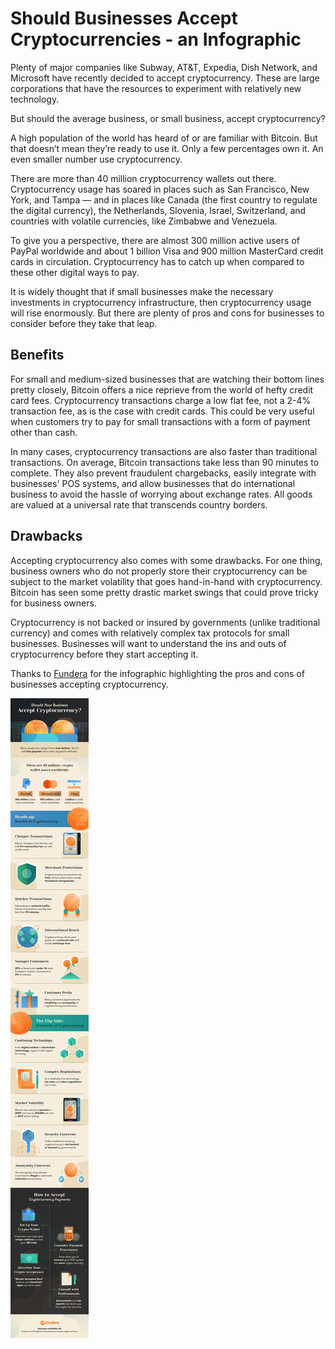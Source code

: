 # Should Businesses Accept Cryptocurrencies - an Infographic

Plenty of major companies like Subway, AT&T, Expedia, Dish Network, and Microsoft have recently decided to accept cryptocurrency. These are large corporations that have the resources to experiment with relatively new technology.

But should the average business, or small business, accept cryptocurrency? 

A high population of the world has heard of or are familiar with Bitcoin. But that doesn’t mean they’re ready to use it. Only a few percentages own it. An even smaller number use cryptocurrency. 

There are more than 40 million cryptocurrency wallets out there. Cryptocurrency usage has soared in places such as San Francisco, New York, and Tampa — and in places like Canada (the first country to regulate the digital currency), the Netherlands, Slovenia, Israel, Switzerland, and countries with volatile currencies, like Zimbabwe and Venezuela.

To give you a perspective, there are almost 300 million active users of PayPal worldwide and about 1 billion Visa and 900 million MasterCard credit cards in circulation. Cryptocurrency has to catch up when compared to these other digital ways to pay. 

It is widely thought that if small businesses make the necessary investments in cryptocurrency infrastructure, then cryptocurrency usage will rise enormously. But there are plenty of pros and cons for businesses to consider before they take that leap.


## Benefits

For small and medium-sized businesses that are watching their bottom lines pretty closely, Bitcoin offers a nice reprieve from the world of hefty credit card fees. Cryptocurrency transactions charge a low flat fee, not a 2-4% transaction fee, as is the case with credit cards. This could be very useful when customers try to pay for small transactions with a form of payment other than cash.

In many cases, cryptocurrency transactions are also faster than traditional transactions. On average, Bitcoin transactions take less than 90 minutes to complete. They also prevent fraudulent chargebacks, easily integrate with businesses' POS systems, and allow businesses that do international business to avoid the hassle of worrying about exchange rates. All goods are valued at a universal rate that transcends country borders. 

## Drawbacks

Accepting cryptocurrency also comes with some drawbacks. For one thing, business owners who do not properly store their cryptocurrency can be subject to the market volatility that goes hand-in-hand with cryptocurrency. Bitcoin has seen some pretty drastic market swings that could prove tricky for business owners. 

Cryptocurrency is not backed or insured by governments (unlike traditional currency) and comes with relatively complex tax protocols for small businesses. Businesses will want to understand the ins and outs of cryptocurrency before they start accepting it. 

Thanks to [Fundera](https://www.fundera.com/blog/should-businesses-accept-cryptocurrency) for the infographic highlighting the pros and cons of businesses accepting cryptocurrency.

<img class="large" src="/static/2019/should-your-business-accept-cryptocurrency.jpg" alt="Should your Business Accept Cryptocurrency" loading="lazy"></a>
